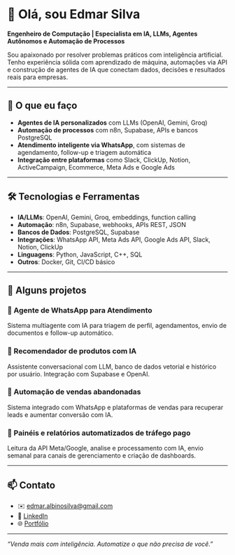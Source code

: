 # 👋 Olá, sou Edmar Silva

**Engenheiro de Computação | Especialista em IA, LLMs, Agentes Autônomos e Automação de Processos**

Sou apaixonado por resolver problemas práticos com inteligência artificial. Tenho experiência sólida com aprendizado de máquina, automações via API e construção de agentes de IA que conectam dados, decisões e resultados reais para empresas.

---

## 🚀 O que eu faço

- **Agentes de IA personalizados** com LLMs (OpenAI, Gemini, Groq)
- **Automação de processos** com n8n, Supabase, APIs e bancos PostgreSQL
- **Atendimento inteligente via WhatsApp**, com sistemas de agendamento, follow-up e triagem automática
- **Integração entre plataformas** como Slack, ClickUp, Notion, ActiveCampaign, Ecommerce, Meta Ads e Google Ads

---

## 🛠️ Tecnologias e Ferramentas

- **IA/LLMs**: OpenAI, Gemini, Groq, embeddings, function calling  
- **Automação**: n8n, Supabase, webhooks, APIs REST, JSON  
- **Bancos de Dados**: PostgreSQL, Supabase  
- **Integrações**: WhatsApp API, Meta Ads API, Google Ads API, Slack, Notion, ClickUp  
- **Linguagens**: Python, JavaScript, C++, SQL  
- **Outros**: Docker, Git, CI/CD básico

---

## 🧠 Alguns projetos

### 🔹 Agente de WhatsApp para Atendimento  
Sistema multiagente com IA para triagem de perfil, agendamentos, envio de documentos e follow-up automático.

### 🔹 Recomendador de produtos com IA  
Assistente conversacional com LLM, banco de dados vetorial e histórico por usuário. Integração com Supabase e OpenAI.

### 🔹 Automação de vendas abandonadas  
Sistema integrado com WhatsApp e plataformas de vendas para recuperar leads e aumentar conversão com IA.

### 🔹 Painéis e relatórios automatizados de tráfego pago  
Leitura da API Meta/Google, analise e processamento com IA, envio semanal para canais de gerenciamento e criação de dashboards.

---

## 📫 Contato

- ✉️ edmar.albinosilva@gmail.com  
- 💼 [LinkedIn](https://www.linkedin.com/in/edmar-silva)  
- 🌐 [Portfólio](https://agenciavetor.com.br/edmar-silva)  

---

_“Venda mais com inteligência. Automatize o que não precisa de você.”_

